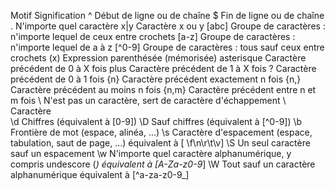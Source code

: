 Motif Signification
^ Début de ligne ou de chaîne
$ Fin de ligne ou de chaîne
. N'importe quel caractère
x|y Caractère x ou y
[abc] Groupe de caractères : n'importe lequel de ceux entre crochets
[a-z] Groupe de caractères : n'importe lequel de a à z
[^0-9] Groupe de caractères : tous sauf ceux entre crochets
(x) Expression parenthésée (mémorisée)
asterisque Caractère précédent de 0 à X fois
plus Caractère précédent de 1 à X fois
? Caractère précédent de 0 à 1 fois
{n} Caractère précédent exactement n fois
{n,} Caractère précédent au moins n fois
{n,m} Caractère précédent entre n et m fois
\ N'est pas un caractère, sert de caractère d'échappement
\\ Caractère \
 \d Chiffres (équivalent à [0-9])
\D Sauf chiffres (équivalent à [^0-9])
\b Frontière de mot (espace, alinéa, ...)
\s Caractère d'espacement (espace, tabulation, saut de page, ...) équivalent à [ \f\n\r\t\v]
\S Un seul caractère sauf un espacement
\w N'importe quel caractère alphanumérique, y compris undescore (_) équivalent à [A-Za-z0-9_]
\W Tout sauf un caractère alphanumérique équivalent à [^a-za-z0-9_]
